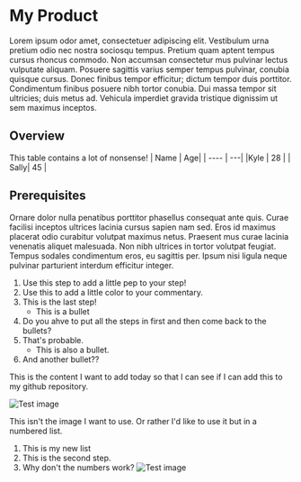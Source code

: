 # My Product
Lorem ipsum odor amet, consectetuer adipiscing elit. Vestibulum urna pretium odio nec nostra sociosqu tempus. Pretium quam aptent tempus cursus rhoncus commodo. Non accumsan consectetur mus pulvinar lectus vulputate aliquam. Posuere sagittis varius semper tempus pulvinar, conubia quisque cursus. Donec finibus tempor efficitur; dictum tempor duis porttitor. Condimentum finibus posuere nibh tortor conubia. Dui massa tempor sit ultricies; duis metus ad. Vehicula imperdiet gravida tristique dignissim ut sem maximus inceptos.

## Overview
This table contains a lot of nonsense!
| Name | Age|
| ---- | ---|
|Kyle  | 28 |
| Sally| 45 |

## Prerequisites
Ornare dolor nulla penatibus porttitor phasellus consequat ante quis. Curae facilisi inceptos ultrices lacinia cursus sapien nam sed. Eros id maximus placerat odio curabitur volutpat maximus netus. Praesent mus curae lacinia venenatis aliquet malesuada. Non nibh ultrices in tortor volutpat feugiat. Tempus sodales condimentum eros, eu sagittis per. Ipsum nisi ligula neque pulvinar parturient interdum efficitur integer.

1. Use this step to add a little pep to your step!
2. Use this to add a little color to your commentary.
3. This is the last step!
   - This is a bullet
5. Do you ahve to put all the steps in first and then come back to the bullets?
6. That's probable.
   - This is also a bullet.
7. And another bullet??

This is the content I want to add today so that I can see if I can add this to my github repository.

![Test image](https://success.flosum.com/servlet/rtaImage?eid=ka0QQ0000002U6r&feoid=00N1P00000AA0On&refid=0EM1P000003S5D8)

This isn't the image I want to use. Or rather I'd like to use it but in a numbered list. 
1. This is my new list
2. This is the second step.
3. Why don't the numbers work? 
![Test image](https://success.flosum.com/servlet/rtaImage?eid=ka0QQ0000002U6r&feoid=00N1P00000AA0On&refid=0EM1P000003S5D8)

